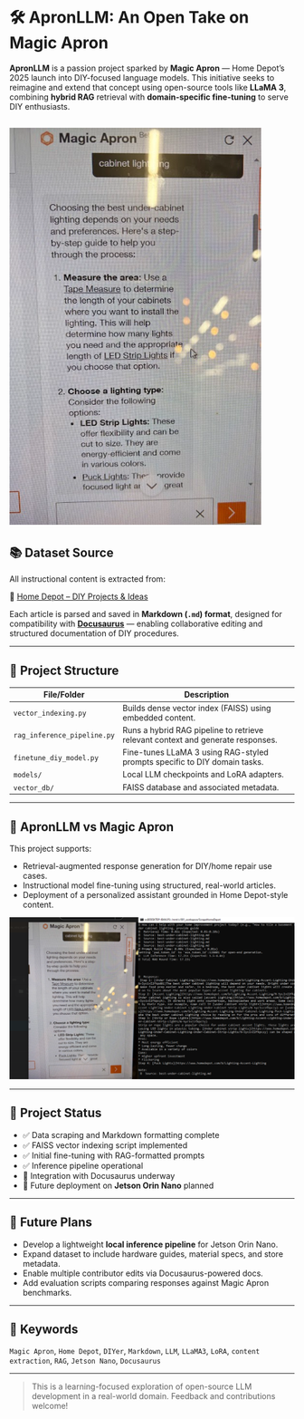 # 🛠️ ApronLLM: An Open Take on Magic Apron

**ApronLLM** is a passion project sparked by **Magic Apron** — Home Depot’s 2025 launch into DIY-focused language models. This initiative seeks to reimagine and extend that concept using open-source tools like **LLaMA 3**, combining **hybrid RAG** retrieval with **domain-specific fine-tuning** to serve DIY enthusiasts.

![Magic Apron](./misc/MagicApronScreen.png)
---

## 📚 Dataset Source

All instructional content is extracted from:

🔗 [Home Depot – DIY Projects & Ideas](https://www.homedepot.com/c/diy_projects_and_ideas/)

Each article is parsed and saved in **Markdown (`.md`) format**, designed for compatibility with **[Docusaurus](https://docusaurus.io/)** — enabling collaborative editing and structured documentation of DIY procedures.

---

## 🔧 Project Structure

| File/Folder             | Description                                                                 |
|-------------------------|-----------------------------------------------------------------------------|
| `vector_indexing.py`    | Builds dense vector index (FAISS) using embedded content.                  |
| `rag_inference_pipeline.py` | Runs a hybrid RAG pipeline to retrieve relevant context and generate responses. |
| `finetune_diy_model.py` | Fine-tunes LLaMA 3 using RAG-styled prompts specific to DIY domain tasks.  |
| `models/`               | Local LLM checkpoints and LoRA adapters.                                   |
| `vector_db/`            | FAISS database and associated metadata.                                    |

---

## 🧰 ApronLLM vs Magic Apron

This project supports:
- Retrieval-augmented response generation for DIY/home repair use cases.
- Instructional model fine-tuning using structured, real-world articles.
- Deployment of a personalized assistant grounded in Home Depot-style content.

![Magic Apron vs. ApronLLM](./misc/apronLLM-vs-mApron.png)

---

## 🚧 Project Status

- ✅ Data scraping and Markdown formatting complete
- ✅ FAISS vector indexing script implemented
- ✅ Initial fine-tuning with RAG-formatted prompts
- ✅ Inference pipeline operational
- 🚧 Integration with Docusaurus underway
- 🚧 Future deployment on **Jetson Orin Nano** planned

---

## 🚀 Future Plans

- Develop a lightweight **local inference pipeline** for Jetson Orin Nano.
- Expand dataset to include hardware guides, material specs, and store metadata.
- Enable multiple contributor edits via Docusaurus-powered docs.
- Add evaluation scripts comparing responses against Magic Apron benchmarks.

---

## 🔑 Keywords

`Magic Apron`, `Home Depot`, `DIYer`, `Markdown`, `LLM`, `LLaMA3`, `LoRA`, `content extraction`, `RAG`, `Jetson Nano`, `Docusaurus`

---

> This is a learning-focused exploration of open-source LLM development in a real-world domain. Feedback and contributions welcome!
